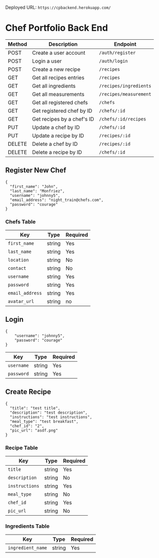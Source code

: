 Deployed URL: `https://cpbackend.herokuapp.com/`


# Chef Portfolio Back End

| Method | Description                | Endpoint               |
| ------ | -------------------------- | ---------------------- |
| POST   | Create a user account      | `/auth/register`       |
| POST   | Login a user               | `/auth/login`          |
| POST   | Create a new recipe        | `/recipes`             |
| GET    | Get all recipes entries    | `/recipes`             |
| GET    | Get all ingredients        | `/recipes/ingredients` |
| GET    | Get all measurements       | `/recipes/measurement` |
| GET    | Get all registered chefs   | `/chefs`               |
| GET    | Get registered chef by ID  | `/chefs/:id`           |
| GET    | Get recipes by a chef's ID | `/chefs/:id/recipes`   |
| PUT    | Update a chef by ID        | `/chefs/:id`           |
| PUT    | Update a recipe by ID      | `/recipes/:id`         |
| DELETE | Delete a chef by ID        | `/recipes/:id`         |
| DELETE | Delete a recipe by ID      | `/chefs/:id`           |

## Register New Chef

```
{
  "first_name": "John",
  "last_name": "Monfriez",
  "username": "johnny5",
  "email_address": "night_train@chefs.com",
  "password": "courage"
}
```

### Chefs Table

| Key             | Type   | Required |
| --------------- | ------ | -------- |
| `first_name`    | string | Yes      |
| `last_name`     | string | Yes      |
| `location`      | string | No       |
| `contact`       | string | No       |
| `username`      | string | Yes      |
| `password`      | string | Yes      |
| `email_address` | string | Yes      |
| `avatar_url`    | string | no       |

## Login

```
{
    "username": "johnny5",
    "password": "courage"
}
```

| Key        | Type   | Required |
| ---------- | ------ | -------- |
| `username` | string | Yes      |
| `password` | string | Yes      |

## Create Recipe

```
{
  "title": "test title",
  "description": "test description",
  "instructions": "test instructions",
  "meal_type": "test breakfast",
  "chef_id": "2",
  "pic_url": "asdf.png"
}
```

### Recipe Table

| Key            | Type   | Required |
| -------------- | ------ | -------- |
| `title`        | string | Yes      |
| `description`  | string | No       |
| `instructions` | string | Yes      |
| `meal_type`    | string | No       |
| `chef_id`      | string | Yes      |
| `pic_url`      | string | No       |

### Ingredients Table

| Key               | Type   | Required |
| ----------------- | ------ | -------- |
| `ingredient_name` | string | Yes      |
